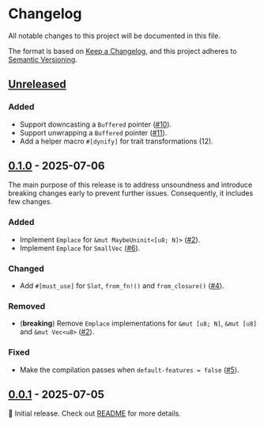# Changelog

All notable changes to this project will be documented in this file.

The format is based on [Keep a Changelog](https://keepachangelog.com/en/1.1.0/),
and this project adheres to
[Semantic Versioning](https://semver.org/spec/v2.0.0.html).

<!--
Here's a template for each release section. This file should only include updates
that are noticeable to end users between two releases. For developers, this project
follows <https://www.conventionalcommits.org/en/v1.0.0/> to track changes.

## [1.0.0] - YYYY-MM-DD

### Added

- (**breaking**) Always place breaking changes at the top of each subsection.
- Append other changes in chronological order under the appropriate subsection.
- Additionally, you may use `{{variable name}}` as a placeholder for the value
  of a named variable, which includes:
  - `PRNUM`: the number of the pull request
  - `DATE`: the date in `YYYY-MM-DD` format whenever the pull request is updated

### Changed

### Deprecated

### Removed

### Fixed

### Security

[1.0.0]: https://github.com/user/repo/compare/v0.0.0..v1.0.0
-->

## [Unreleased]

### Added

- Support downcasting a `Buffered` pointer ([#10]).
- Support unwrapping a `Buffered` pointer ([#11]).
- Add a helper macro `#[dynify]` for trait transformations (12).

[#10]: https://github.com/loichyan/dynify/pull/10
[#11]: https://github.com/loichyan/dynify/pull/11
[12]: https://github.com/loichyan/dynify/pull/12

## [0.1.0] - 2025-07-06

The main purpose of this release is to address unsoundness and introduce
breaking changes early to prevent further issues. Consequently, it includes few
changes.

### Added

- Implement `Emplace` for `&mut MaybeUninit<[u8; N]>` ([#2]).
- Implement `Emplace` for `SmallVec` ([#6]).

### Changed

- Add `#[must_use]` for `Slot`, `from_fn!()` and `from_closure()` ([#4]).

### Removed

- (**breaking**) Remove `Emplace` implementations for `&mut [u8; N]`,
  `&mut [u8]` and `&mut Vec<u8>` ([#2]).

### Fixed

- Make the compilation passes when `default-features = false` ([#5]).

[#2]: https://github.com/loichyan/dynify/pull/2
[#4]: https://github.com/loichyan/dynify/pull/4
[#5]: https://github.com/loichyan/dynify/pull/5
[#6]: https://github.com/loichyan/dynify/pull/6

## [0.0.1] - 2025-07-05

🎉 Initial release. Check out
[README](https://github.com/loichyan/dynify/blob/v0.0.1/README.md) for more
details.

[0.0.1]: https://github.com/loichyan/dynify/releases/tag/v0.0.1
[0.1.0]: https://github.com/loichyan/dynify/releases/tag/v0.1.0
[Unreleased]: https://github.com/loichyan/dynify/compare/v0.1.0..HEAD
